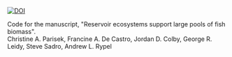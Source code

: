 [![DOI](https://zenodo.org/badge/DOI/10.5281/zenodo.8316696.svg)](https://doi.org/10.5281/zenodo.8316696)

Code for the manuscript, "Reservoir ecosystems support large pools of fish biomass".
<br>
Christine A. Parisek, Francine A. De Castro, Jordan D. Colby, George R. Leidy, Steve Sadro, Andrew L. Rypel
